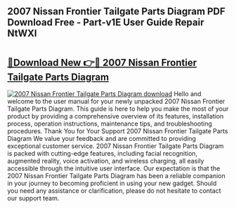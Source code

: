 ## 2007 Nissan Frontier Tailgate Parts Diagram PDF Download Free - Part-v1E User Guide Repair NtWXl

# <h2><a href="http://dfj33s.blite.top/?on=2007+Nissan+Frontier+Tailgate+Parts+Diagram">🔗Download New 👉🔴 2007 Nissan Frontier Tailgate Parts Diagram</a></h2>

[![2007 Nissan Frontier Tailgate Parts Diagram download](https://i.imgur.com/lujVjoI.png)](http://dfj33s.blite.top/?on=2007+Nissan+Frontier+Tailgate+Parts+Diagram)
Hello and welcome to the user manual for your newly unpacked 2007 Nissan Frontier Tailgate Parts Diagram. This guide is here to help you make the most of your product by providing a comprehensive overview of its features, installation process, operation instructions, maintenance tips, and troubleshooting procedures. Thank You for Your Support 2007 Nissan Frontier Tailgate Parts Diagram We value your feedback and are committed to providing exceptional customer service. 2007 Nissan Frontier Tailgate Parts Diagram is packed with cutting-edge features, including facial recognition, augmented reality, voice activation, and wireless charging, all easily accessible through the intuitive user interface. Our expectation is that the 2007 Nissan Frontier Tailgate Parts Diagram has been a reliable companion in your journey to becoming proficient in using your new gadget. Should you need any assistance or clarification, please do not hesitate to contact our support team.
